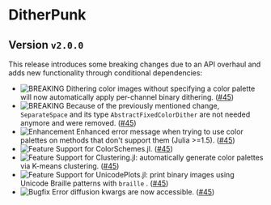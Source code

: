 # DitherPunk
## Version `v2.0.0`

This release introduces some breaking changes due to an API overhaul and adds new functionality through conditional dependencies:
- ![BREAKING][badge-breaking] Dithering color images without specifying a color palette will now automatically apply per-channel binary dithering. ([#45][github-45])
- ![BREAKING][badge-breaking] Because of the previously mentioned change, `SeparateSpace` and its type `AbstractFixedColorDither` are not needed anymore and were removed. ([#45][github-45])
- ![Enhancement][badge-enhancement] Enhanced error message when trying to use color palettes on methods that don't support them (Julia >=1.5). ([#45][github-45])
- ![Feature][badge-feature] Support for ColorSchemes.jl. ([#45][github-45])
- ![Feature][badge-feature] Support for Clustering.jl: automatically generate color palettes via K-means clustering. ([#45][github-45])
- ![Feature][badge-feature] Support for UnicodePlots.jl: print binary images using Unicode Braille patterns with `braille` . ([#45][github-45])
- ![Bugfix][badge-bugfix] Error diffusion kwargs are now accessible. ([#45][github-45])


[github-45]: https://github.com/JuliaImages/DitherPunk.jl/pull/45

[badge-breaking]: https://img.shields.io/badge/BREAKING-red.svg
[badge-deprecation]: https://img.shields.io/badge/deprecation-orange.svg
[badge-feature]: https://img.shields.io/badge/feature-green.svg
[badge-enhancement]: https://img.shields.io/badge/enhancement-blue.svg
[badge-bugfix]: https://img.shields.io/badge/bugfix-purple.svg
[badge-security]: https://img.shields.io/badge/security-black.svg
[badge-experimental]: https://img.shields.io/badge/experimental-lightgrey.svg
[badge-maintenance]: https://img.shields.io/badge/maintenance-gray.svg

<!--
# Badges

![BREAKING][badge-breaking]
![Deprecation][badge-deprecation]
![Feature][badge-feature]
![Enhancement][badge-enhancement]
![Bugfix][badge-bugfix]
![Security][badge-security]
![Experimental][badge-experimental]
![Maintenance][badge-maintenance]
-->